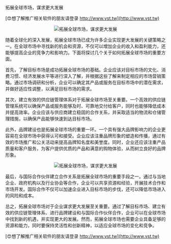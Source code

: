 拓展全球市场，谋求更大发展

[😍想了解推广相关软件的朋友请登录 http://www.vst.tw](http://www.vst.tw)

 <center><img src="https://vst.tw/MP4/tuiguang/png/0.png" alt="拓展全球市场，谋求更大发展"></center>

随着全球化的深入发展，拓展全球市场已成为许多企业实现更大发展的关键策略之一。在全球市场中寻找新的机会和资源，不仅可以增加企业的收入和盈利能力，还能够提高企业的竞争力和影响力。下面将探讨几个关于如何拓展全球市场的重要方面。

首先，了解目标市场是成功拓展全球市场的基础。企业应该对目标市场的文化、消费习惯、经济发展水平等进行深入了解，并根据这些了解来制定相应的市场营销策略。通过市场调研和分析，企业可以确定其产品或服务在目标市场中的潜在需求，并做好适应性调整，以满足目标市场的需求。

其次，建立有效的供应链管理体系对于拓展全球市场至关重要。一个高效的供应链管理系统可以确保产品或服务能够及时、可靠地交付给客户，同时也能够降低成本并提高效率。企业应该与供应商建立稳固的合作关系，并采取适当的物流和仓储管理措施，以确保产品能够快速到达目标市场。

此外，品牌建设也是拓展全球市场的重要一环。一个具有强大品牌影响力的企业更容易在全球市场中获得认可和接受。企业应该注重品牌形象的塑造和传播，通过有效的市场推广和公关活动来提高品牌知名度和美誉度。同时，企业还应该注重产品质量和客户服务，为客户提供优质的产品和满意的购物体验，从而树立良好的品牌形象。

 <center><img src="https://vst.tw/MP4/tuiguang/png/3.png" alt="拓展全球市场，谋求更大发展"></center>

最后，与国际合作伙伴建立合作关系是拓展全球市场的重要手段之一。通过与当地企业、政府机构以及行业协会等合作，企业可以共享资源和经验，开展技术合作和市场开发。国际合作不仅可以加速企业进入目标市场的步伐，还可以降低市场进入的风险和成本。

总之，拓展全球市场对于企业谋求更大发展至关重要。通过了解目标市场、建立有效的供应链管理体系、进行品牌建设和与国际合作伙伴合作，企业可以在全球市场中找到新的机遇，并实现更大的发展。然而，拓展全球市场也需要企业具备足够的资源和能力，同时要保持灵活性和创新精神，以适应全球市场的变化和竞争。

[😍想了解推广相关软件的朋友请登录 http://www.vst.tw](http://www.vst.tw)



